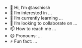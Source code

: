 - 👋 Hi, I’m @asshissh
- 👀 I’m interested in ...
- 🌱 I’m currently learning ...
- 💞️ I’m looking to collaborate on ...
- 📫 How to reach me ...
- 😄 Pronouns: ...
- ⚡ Fun fact: ...

<!---
asshissh/asshissh is a ✨ special ✨ repository because its `README.md` (this file) appears on your GitHub profile.
You can click the Preview link to take a look at your changes.
--->
